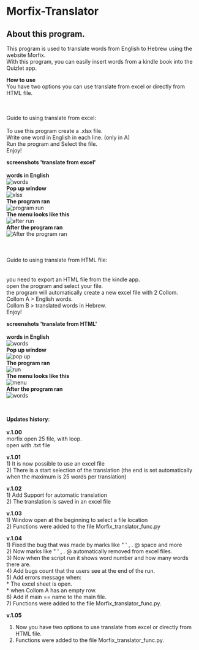 
# Morfix-Translator<br />

## About this program.<br />
This program is used to translate words from English to Hebrew using the website Morfix.<br />
With this program, you can easily insert words from a kindle book into the Quizlet app.<br />




**How to use**<br />
You have two options you can use translate from excel or directly from HTML file.<br />
<br />
<br />

Guide to using translate from excel:<br />
<br />
To use this program create a .xlsx file.<br />
Write one word in English in each line. (only in A)<br />
Run the program and Select the file.<br />
Enjoy!

**screenshots 'translate from excel'**<br />
<br />
**words in English**<br />
![words](https://user-images.githubusercontent.com/82652251/137897373-7ae51219-e12f-4e10-9569-d815a2fe2486.png)
<br />
**Pop up window**<br />
![xlsx](https://user-images.githubusercontent.com/82652251/137897826-1e869df4-3d3b-4e85-b0c4-f4c81e822ab3.png)
<br />
**The program ran**<br />
![program run](https://user-images.githubusercontent.com/82652251/139835492-e2553011-7233-4853-9e85-c72ae40e52aa.png)
<br />
**The menu looks like this**<br />
![after run](https://user-images.githubusercontent.com/82652251/139835551-d7cb42e4-5ae1-4008-acd8-8419f577d7ad.png)
<br />
**After the program ran**<br />
![After the program ran](https://user-images.githubusercontent.com/82652251/137892760-1aae74d5-e826-4079-b2c9-61308d34b821.png)
<br />
<br />
<br />
<br />
Guide to using translate from HTML file:<br />
<br />
<br />
you need to export an HTML file from the kindle app.<br />
open the program and select your file.<br />
the program will automatically create a new excel file with 2 Collom.<br />
Collom A > English words.<br />
Collom B > translated words in Hebrew.<br />
Enjoy!<br />



**screenshots 'translate from HTML'**<br />
<br />
**words in English**<br />
![words](https://user-images.githubusercontent.com/82652251/140636075-cfc5ee8b-63dc-4075-8951-e5a575f8ef8d.png)
<br />
**Pop up window**<br />
![pop up](https://user-images.githubusercontent.com/82652251/140636194-2252d4b3-cd2a-41fe-acc7-2e541c8c8988.png)
<br />
**The program ran**<br />
![run](https://user-images.githubusercontent.com/82652251/140636087-545e41ba-2049-450c-8913-ca54c67316a3.png)
<br />
**The menu looks like this**<br />
![menu](https://user-images.githubusercontent.com/82652251/140636090-449a52e6-e9d4-4fa9-b6b2-81d308aae81e.png)
<br />
**After the program ran**<br />
![words](https://user-images.githubusercontent.com/82652251/140636109-b14ff91a-45b9-4684-b679-839c6d5491eb.png)

<br />








**Updates history**:<br />
<br />
**v.1.00**<br />
  morfix open 25 file, with loop.<br />
  open with .txt file<br />
  
 **v.1.01**<br />
    1) It is now possible to use an excel file<br />
    2) There is a start selection of the translation (the end is set automatically when the maximum is 25 words per translation)<br />
 
 **v.1.02**<br />
    1) Add Support for automatic translation<br />
    2) The translation is saved in an excel file<br />
 
**v.1.03**<br />
    1) Window open at the beginning to select a file location<br />
    2) Functions were added to the file Morfix_translator_func.py<br />
    
 **v.1.04**<br />
    1) Fixed the bug that was made by marks like " ' , . @ space and more<br />
    2) Now marks like  " ' , . @ automatically removed from excel files.<br />
    3) Now when the script run it shows word number and how many words there are.<br />
    4) Add bugs count that the users see at the end of the run.<br />
    5) Add errors message when:<br />
         * The excel sheet is open.<br />
         * when Collom A has an empty row.<br />
    6) Add if main == name to the main file.<br />
    7) Functions were added to the file Morfix_translator_func.py.<br />

 **v.1.05**<br />
  1) Now you have two options to use translate from excel or directly from HTML file.<br />
  2) Functions were added to the file Morfix_translator_func.py.<br />
